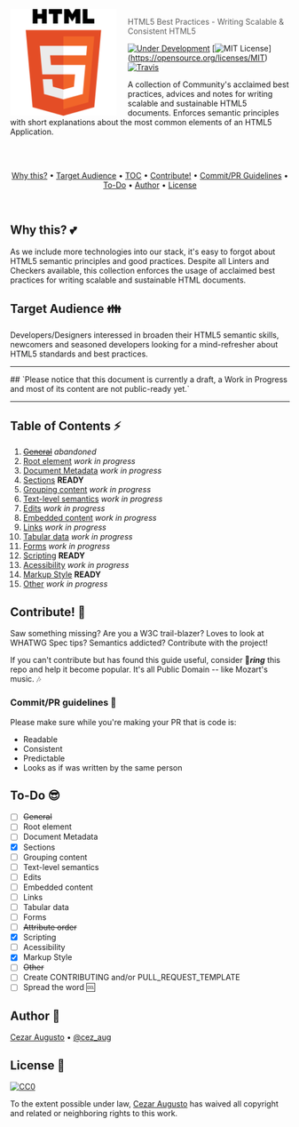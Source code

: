<img src="HTML5.png" align="left" width="192px" height="192px"/>
<img align="left" width="0" height="192px" hspace="10"/>

> HTML5 Best Practices - Writing Scalable & Consistent HTML5

[![Under Development](https://img.shields.io/badge/under-development-orange.svg)](https://github.com/cezar/html5-best-practices) [![MIT License](https://img.shields.io/badge/public-domain-lightgrey.svg)] (https://opensource.org/licenses/MIT) [![Travis](https://img.shields.io/travis/cez-aug/html5-best-practices.svg)](http://github.com/cezar/html5-best-practices)

A collection of Community's acclaimed best practices, advices and notes for writing scalable and sustainable HTML5 documents. Enforces semantic principles with short explanations about the most common elements of an HTML5 Application.

<br>
<br>
<p align="center">
<a href="#why-this-two_hearts">Why this?</a> • <a href="#target-audience-family">Target Audience</a> • <a href="#table-of-contents-zap">TOC</a> • <a href="#contribute-dancers">Contribute!</a> • <a href="#commitpr-guidelines-clap">Commit/PR Guidelines</a> • <a href="#to-do-sunglasses">To-Do</a> • <a href="#author-musical_keyboard">Author</a> • <a href="#license-memo">License</a> 
</p>
<br>

## Why this? :two_hearts:

As we include more technologies into our stack, it's easy to forgot about HTML5 semantic principles and good practices. Despite all Linters and Checkers available, this collection enforces the usage of acclaimed best practices for writing scalable and sustainable HTML documents.

## Target Audience :family:

Developers/Designers interessed in broaden their HTML5 semantic skills, newcomers and seasoned developers looking for a mind-refresher about HTML5 standards and best practices.

<hr>
## `Please notice that this document is currently a draft, a Work in Progress and most of its content are not public-ready yet.`
<hr>

## Table of Contents :zap:

1. ~~[General](#)~~ *abandoned*
2. [Root element](#) *work in progress*
3. [Document Metadata](#) *work in progress*
4. [Sections](content/sections.md) **READY**
5. [Grouping content](#) *work in progress*
6. [Text-level semantics](#) *work in progress*
7. [Edits](#) *work in progress*
8. [Embedded content](#) *work in progress*
9. [Links](#) *work in progress*
10. [Tabular data](#) *work in progress*
11. [Forms](#) *work in progress*
13. [Scripting](content/scripting.md) **READY**
14. [Acessibility](#) *work in progress*
15. [Markup Style](content/markup-style.md) **READY**
16. [Other](#) *work in progress*

## Contribute! :dancers:

Saw something missing? Are you a W3C trail-blazer? Loves to look at WHATWG Spec tips? Semantics addicted? Contribute with the project!

If you can't contribute but has found this guide useful, consider :star2:_**ring**_ this repo and help it become popular. It's all Public Domain -- like Mozart's music. :notes:

### Commit/PR guidelines :clap:

Please make sure while you're making your PR that is code is:

* Readable
* Consistent
* Predictable
* Looks as if was written by the same person

## To-Do :sunglasses:

- [ ] ~~General~~
- [ ] Root element
- [ ] Document Metadata
- [x] Sections
- [ ] Grouping content
- [ ] Text-level semantics 
- [ ] Edits
- [ ] Embedded content
- [ ] Links
- [ ] Tabular data
- [ ] Forms
- [ ] ~~Attribute order~~
- [x] Scripting
- [ ] Acessibility
- [x] Markup Style
- [ ] ~~Other~~
- [ ] Create CONTRIBUTING and/or PULL_REQUEST_TEMPLATE
- [ ] Spread the word :cool:

## Author :musical_keyboard:

[Cezar Augusto](http://cezar.work) • [@cez_aug](http://twitter.com/cez_aug)

## License :memo:

[![CC0](https://i.creativecommons.org/p/zero/1.0/88x31.png)](https://creativecommons.org/publicdomain/zero/1.0/)

To the extent possible under law, [Cezar Augusto](http://cezar.work) has waived all copyright and related or neighboring rights to this work.
